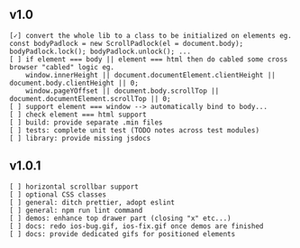 ## v1.0

    [✓] convert the whole lib to a class to be initialized on elements eg. const bodyPadlock = new ScrollPadlock(el = document.body); bodyPadlock.lock(); bodyPadlock.unlock(); ...
    [ ] if element === body || element === html then do cabled some cross browser "cabled" logic eg.
        window.innerHeight || document.documentElement.clientHeight || document.body.clientHeight || 0;
        window.pageYOffset || document.body.scrollTop || document.documentElement.scrollTop || 0;
    [ ] support element === window --> automatically bind to body...
    [ ] check element === html support
    [ ] build: provide separate .min files
    [ ] tests: complete unit test (TODO notes across test modules)
    [ ] library: provide missing jsdocs

## v1.0.1

    [ ] horizontal scrollbar support
    [ ] optional CSS classes
    [ ] general: ditch prettier, adopt eslint
    [ ] general: npm run lint command
    [ ] demos: enhance top drawer part (closing "x" etc...)
    [ ] docs: redo ios-bug.gif, ios-fix.gif once demos are finished
    [ ] docs: provide dedicated gifs for positioned elements
